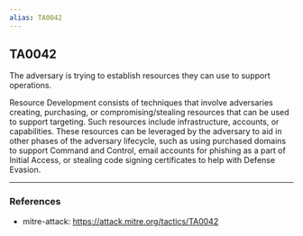 ```yaml
---
alias: TA0042
---
```


## TA0042

The adversary is trying to establish resources they can use to support operations.

Resource Development consists of techniques that involve adversaries creating, purchasing, or compromising/stealing resources that can be used to support targeting. Such resources include infrastructure, accounts, or capabilities. These resources can be leveraged by the adversary to aid in other phases of the adversary lifecycle, such as using purchased domains to support Command and Control, email accounts for phishing as a part of Initial Access, or stealing code signing certificates to help with Defense Evasion.

---
### References
- mitre-attack: https://attack.mitre.org/tactics/TA0042
